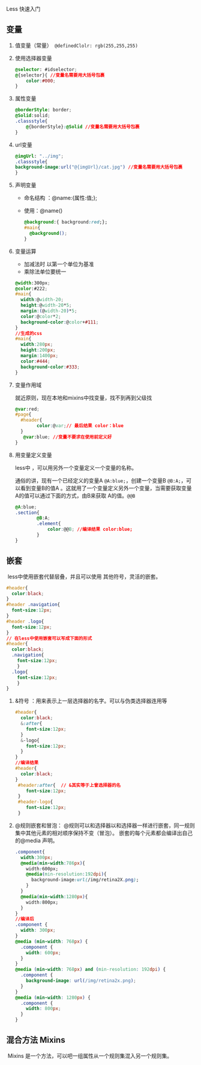 Less 快速入门

## 变量

1. 值变量（常量）` @definedClolr: rgb(255,255,255)`

2. 使用选择器变量
    ```css
    @selector: #idselector;
    @{selector}{ //变量名需要用大括号包裹
    	color:#000;
    }
    ```
    
3. 属性变量

    ```css
    @borderStyle: border;
    @Solid:solid;
    .classstyle{
    	@{borderStyle}:@Solid //变量名需要用大括号包裹
    }
    ```

4. url变量
    ```css
    @imgUrl: "../img";
    .classstyle{
    background-image:url("@{imgUrl}/cat.jpg") //变量名需要用大括号包裹
    }
    ```

5. 声明变量

   - 命名结构 ：@name:{属性:值;};

   - 使用：@name()

     ```css
     @background:{ background:red;};
     #main{
       @background();
     }
     ```
   
6. 变量运算

    - 加减法时 以第一个单位为基准
    - 乘除法单位要统一

    ```css
    @width:300px;
    @color:#222;
    #main{
      width:@width-20;
      height:@width-20*5;
      margin:(@width-20)*5;
      color:@color*2;
      background-color:@color+#111;
    }
    //生成的css
    #main{
      width:280px;
      height:200px;
      margin:1400px;
      color:#444;
      background-color:#333;
    }
    ```

    

7. 变量作用域

    就近原则，现在本地和mixins中找变量，找不到再到父级找

    ```css
    @var:red;
    #page{
      #header{
    		color:@var;// 最后结果 color：blue
      }
       @var:blue; //变量不要求在使用前定义好
    }
    ```
    
8. 用变量定义变量

    less中 ，可以用另外一个变量定义一个变量的名称。

    通俗的讲，现有一个已经定义的变量A `@A:blue;`，创建一个变量B `@B:A;`，可以看到变量B的值A 。这就用了一个变量定义另外一个变量，当需要获取变量A的值可以通过下面的方式，由B来获取 A的值。`@@B`

    ```css
    @A:blue;
    .section{
    		@B:A;
    		.element{
    			color:@@B; //编译结果 color:blue;
    		}
    } 
    ```
## 嵌套

​	less中使用嵌套代替层叠，并且可以使用 其他符号，灵活的嵌套。

```css
#header{
  color:black;
}
#header .navigation{
  font-size:12px;
}
#header .logo{
  font-size:12px;
}
// 在less中使用嵌套可以写成下面的形式
#header{
  color:black;
  .navigation{
  	font-size:12px;
	}
  .logo{
  	font-size:12px;
	}
}
```



1. &符号 ：用来表示上一层选择器的名字。可以与伪类选择器连用等

   ```css
   #header{  
     color:black;  
     &:after{
       font-size:12px;
     }  
     &-logo{    
       font-size:12px; 
     }
   }
   //编译结果
   #header{  
     color:black;  
   }
    #header:after{  // &其实等于上曾选择器的名
       font-size:12px;
    }  
    #header-logo{    
       font-size:12px; 
    }
   ```
   
2. @规则嵌套和冒泡： @规则可以和选择器以和选择器一样进行嵌套，同一规则集中其他元素的相对顺序保持不变（冒泡）。 嵌套的每个元素都会编译出自己的@media 声明。

   ```css
   .component{
     width:300px;
     @media(min-width:786px){
       width:600px;
       @media(min-resolution:192dpi){
         background-image:url(/img/retina2X.png);
       }
     }
     @media(min-width:1280px){
       width:800px;
     }
   }
   //编译后
   .component {
     width: 300px;
   }
   @media (min-width: 768px) {
     .component {
       width: 600px;
     }
   }
   @media (min-width: 768px) and (min-resolution: 192dpi) {
     .component {
       background-image: url(/img/retina2x.png);
     }
   }
   @media (min-width: 1280px) {
     .component {
       width: 800px;
     }
   }
   ```
## 混合方法 Mixins

​	Mixins 是一个方法，可以吧一组属性从一个规则集混入另一个规则集。

   

   
